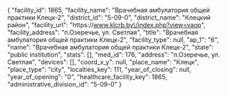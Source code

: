 {
    "facility_id": 1865,
    "facility_name": "Врачебная амбулатория общей практики Клецк-2",
    "district_id": "5-09-0",
    "district_name": "Клецкий район",
    "facility_url": "https:\/\/www.klcrb.by\/index.php?view=vaop",
    "facility_address": "п.Озеречье, ул. Светлая",
    "title": "Врачебная амбулатория общей практики Клецк-2",
    "facility_type": null,
    "ap_1": "6",
    "name": "Врачебная амбулатория общей практики Клецк-2",
    "state": "public institution",
    "stats": [],
    "med_id": 176,
    "address": "п.Озеречье, ул. Светлая",
    "devices": [],
    "coord_x_y": null,
    "place_name": "Клецк",
    "place_type": "city",
    "localties_key": 111,
    "year_of_closing": null,
    "year_of_opening": "0",
    "healthcare_facility_key": 1865,
    "administrative_division_id": "5-09-0"
}